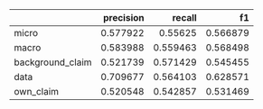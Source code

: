 |                  |   precision |   recall |       f1 |
|:-----------------|------------:|---------:|---------:|
| micro            |    0.577922 | 0.55625  | 0.566879 |
| macro            |    0.583988 | 0.559463 | 0.568498 |
| background_claim |    0.521739 | 0.571429 | 0.545455 |
| data             |    0.709677 | 0.564103 | 0.628571 |
| own_claim        |    0.520548 | 0.542857 | 0.531469 |
